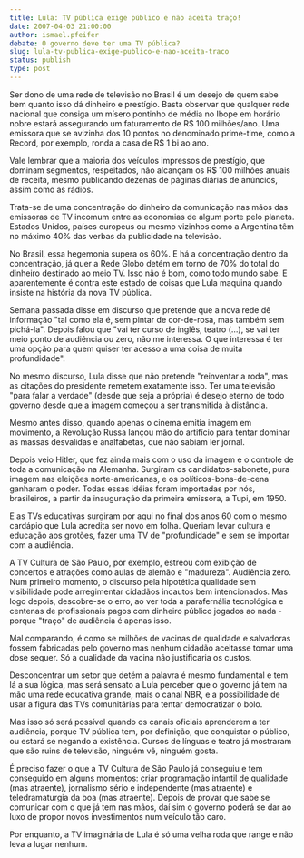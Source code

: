 ```yaml
---
title: Lula: TV pública exige público e não aceita traço!
date: 2007-04-03 21:00:00
author: ismael.pfeifer
debate: O governo deve ter uma TV pública?
slug: lula-tv-publica-exige-publico-e-nao-aceita-traco
status: publish 
type: post
---
```


  
Ser dono de uma rede de televisão no Brasil é um desejo de quem sabe bem quanto isso dá dinheiro e prestígio. Basta observar que qualquer rede nacional que consiga um mísero pontinho de média no Ibope em horário nobre estará assegurando um faturamento de R$ 100 milhões/ano. Uma emissora que se avizinha dos 10 pontos no denominado prime-time, como a Record, por exemplo, ronda a casa de R$ 1 bi ao ano.  
  
Vale lembrar que a maioria dos veículos impressos de prestígio, que dominam segmentos, respeitados, não alcançam os R$ 100 milhões anuais de receita, mesmo publicando dezenas de páginas diárias de anúncios, assim como as rádios.  
  
Trata-se de uma concentração do dinheiro da comunicação nas mãos das emissoras de TV incomum entre as economias de algum porte pelo planeta. Estados Unidos, países europeus ou mesmo vizinhos como a Argentina têm no máximo 40% das verbas da publicidade na televisão.  
  
No Brasil, essa hegemonia supera os 60%. E há a concentração dentro da concentração, já quer a Rede Globo detém em torno de 70% do total do dinheiro destinado ao meio TV. Isso não é bom, como todo mundo sabe. E aparentemente é contra este estado de coisas que Lula maquina quando insiste na história da nova TV pública.  
  
Semana passada disse em discurso que pretende que a nova rede dê informação "tal como ela é, sem pintar de cor-de-rosa, mas também sem pichá-la". Depois falou que "vai ter curso de inglês, teatro (...), se vai ter meio ponto de audiência ou zero, não me interessa. O que interessa é ter uma opção para quem quiser ter acesso a uma coisa de muita profundidade".  
  
No mesmo discurso, Lula disse que não pretende "reinventar a roda", mas as citações do presidente remetem exatamente isso. Ter uma televisão "para falar a verdade" (desde que seja a própria) é desejo eterno de todo governo desde que a imagem começou a ser transmitida à distância.  
  
Mesmo antes disso, quando apenas o cinema emitia imagem em movimento, a Revolução Russa lançou mão do artifício para tentar dominar as massas desvalidas e analfabetas, que não sabiam ler jornal.  
  
Depois veio Hitler, que fez ainda mais com o uso da imagem e o controle de toda a comunicação na Alemanha. Surgiram os candidatos-sabonete, pura imagem nas eleições norte-americanas, e os políticos-bons-de-cena ganharam o poder. Todas essas idéias foram importadas por nós, brasileiros, a partir da inauguração da primeira emissora, a Tupi, em 1950.  
  
E as TVs educativas surgiram por aqui no final dos anos 60 com o mesmo cardápio que Lula acredita ser novo em folha. Queriam levar cultura e educação aos grotões, fazer uma TV de "profundidade" e sem se importar com a audiência.  
  
A TV Cultura de São Paulo, por exemplo, estreou com exibição de concertos e atrações como aulas de alemão e "madureza". Audiência zero. Num primeiro momento, o discurso pela hipotética qualidade sem visibilidade pode arregimentar cidadãos incautos bem intencionados. Mas logo depois, descobre-se o erro, ao ver toda a parafernália tecnológica e centenas de profissionais pagos com dinheiro público jogados ao nada - porque "traço" de audiência é apenas isso.  
  
Mal comparando, é como se milhões de vacinas de qualidade e salvadoras fossem fabricadas pelo governo mas nenhum cidadão aceitasse tomar uma dose sequer. Só a qualidade da vacina não justificaria os custos.  
  
Desconcentrar um setor que detém a palavra é mesmo fundamental e tem lá a sua lógica, mas será sensato a Lula perceber que o governo já tem na mão uma rede educativa grande, mais o canal NBR, e a possibilidade de usar a figura das TVs comunitárias para tentar democratizar o bolo.  
  
Mas isso só será possível quando os canais oficiais aprenderem a ter audiência, porque TV pública tem, por definição, que conquistar o público, ou estará se negando a existência. Cursos de línguas e teatro já mostraram que são ruins de televisão, ninguém vê, ninguém gosta.  
  
É preciso fazer o que a TV Cultura de São Paulo já conseguiu e tem conseguido em alguns momentos: criar programação infantil de qualidade (mas atraente), jornalismo sério e independente (mas atraente) e teledramaturgia da boa (mas atraente). Depois de provar que sabe se comunicar com o que já tem nas mãos, daí sim o governo poderá se dar ao luxo de propor novos investimentos num veículo tão caro.  
  
Por enquanto, a TV imaginária de Lula é só uma velha roda que range e não leva a lugar nenhum.
